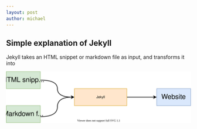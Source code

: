 ```yaml
--- 
layout: post 
author: michael 
--- 
```


## Simple explanation of Jekyll 

Jekyll takes an HTML snippet or markdown file as input, and transforms it into 

![Jekyll diagram](/assets/images/jekyll_diagram.drawio.svg)
